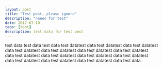```yaml
---
layout: post
title: "Test post, please ignore"
description: "neeed for test"
date: 2017-07-10
tags: [test]
description: test data for test post
---
```


test data
test data
test data
test datatest data
test datatest data
test datatest data
test datatest data
test datatest data
test datatest data
test datatest data
test datatest data
test datatest data
test datatest data
test datatest data
test datatest data
test datatest data
test datatest data
test data
